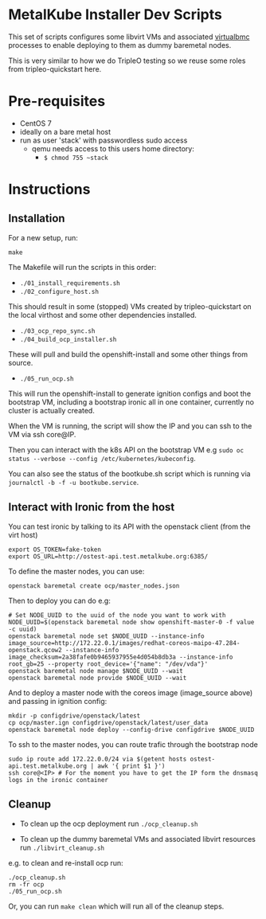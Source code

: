 MetalKube Installer Dev Scripts
===============================

This set of scripts configures some libvirt VMs and associated
[virtualbmc](https://docs.openstack.org/tripleo-docs/latest/install/environments/virtualbmc.html) processes to enable deploying to them as dummy baremetal nodes.

This is very similar to how we do TripleO testing so we reuse some roles
from tripleo-quickstart here.

# Pre-requisites

- CentOS 7
- ideally on a bare metal host
- run as user 'stack' with passwordless sudo access
  - qemu needs access to this users home directory:
    - `$ chmod 755 ~stack`

# Instructions

## Installation

For a new setup, run:

`make`

The Makefile will run the scripts in this order:

- `./01_install_requirements.sh`
- `./02_configure_host.sh`

This should result in some (stopped) VMs created by tripleo-quickstart on the
local virthost and some other dependencies installed.

- `./03_ocp_repo_sync.sh`
- `./04_build_ocp_installer.sh`

These will pull and build the openshift-install and some other things from
source.

- `./05_run_ocp.sh`

This will run the openshift-install to generate ignition configs and boot the
bootstrap VM, including a bootstrap ironic all in one container,
currently no cluster is actually created.

When the VM is running, the script will show the IP and you can ssh to the
VM via ssh core@IP.

Then you can interact with the k8s API on the bootstrap VM e.g
`sudo oc status --verbose --config /etc/kubernetes/kubeconfig`.

You can also see the status of the bootkube.sh script which is running via
`journalctl -b -f -u bootkube.service`.

## Interact with Ironic from the host

You can test ironic by talking to its API with the openstack client (from the
virt host)

```
export OS_TOKEN=fake-token
export OS_URL=http://ostest-api.test.metalkube.org:6385/
```

To define the master nodes, you can use:

```
openstack baremetal create ocp/master_nodes.json
```

Then to deploy you can do e.g:

```
# Set NODE_UUID to the uuid of the node you want to work with
NODE_UUID=$(openstack baremetal node show openshift-master-0 -f value -c uuid)
openstack baremetal node set $NODE_UUID --instance-info image_source=http://172.22.0.1/images/redhat-coreos-maipo-47.284-openstack.qcow2 --instance-info image_checksum=2a38fafe0b9465937955e4d054b8db3a --instance-info root_gb=25 --property root_device='{"name": "/dev/vda"}'
openstack baremetal node manage $NODE_UUID --wait
openstack baremetal node provide $NODE_UUID --wait
```

And to deploy a master node with the coreos image (image\_source above) and passing in ignition config:

```
mkdir -p configdrive/openstack/latest
cp ocp/master.ign configdrive/openstack/latest/user_data
openstack baremetal node deploy --config-drive configdrive $NODE_UUID
```

To ssh to the master nodes, you can route trafic through the bootstrap node
```
sudo ip route add 172.22.0.0/24 via $(getent hosts ostest-api.test.metalkube.org | awk '{ print $1 }')
ssh core@<IP> # For the moment you have to get the IP form the dnsmasq logs in the ironic container
```

## Cleanup

- To clean up the ocp deployment run `./ocp_cleanup.sh`

- To clean up the dummy baremetal VMs and associated libvirt resources run `./libvirt_cleanup.sh`

e.g. to clean and re-install ocp run:

```
./ocp_cleanup.sh
rm -fr ocp
./05_run_ocp.sh
```

Or, you can run `make clean` which will run all of the cleanup steps.

